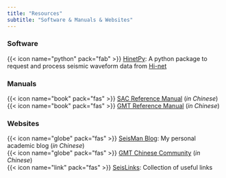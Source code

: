 ```yaml
---
title: "Resources"
subtitle: "Software & Manuals & Websites"
---
```


### Software

{{< icon name="python" pack="fab" >}} [HinetPy](https://seisman.github.io/HinetPy/): A python package to request and process seismic waveform data from [Hi-net](http://www.hinet.bosai.go.jp/)

### Manuals

{{< icon name="book" pack="fas" >}} [SAC Reference Manual](https://seisman.github.io/SAC_Docs_zh/) (*in Chinese*) </br>
{{< icon name="book" pack="fas" >}} [GMT Reference Manual](https://docs.gmt-china.org/) (*in Chinese*) </br>

### Websites

{{< icon name="globe" pack="fas" >}} [SeisMan Blog](https://blog.seisman.info/): My personal academic blog (*in Chinese*) </br>
{{< icon name="globe" pack="fas" >}} [GMT Chinese Community](https://gmt-china.org/) (*in Chinese*) </br>
{{< icon name="link" pack="fas" >}} [SeisLinks](https://link.seisman.info/): Collection of useful links
